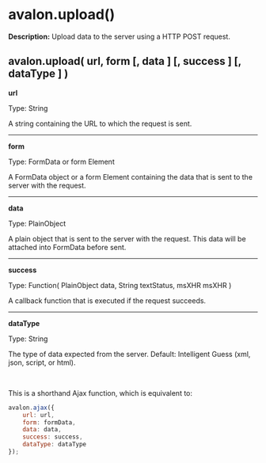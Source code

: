 avalon.upload()
=============

**Description:** Upload data to the server using a HTTP POST request.

avalon.upload( url, form [, data ] [, success ] [, dataType ] )
-----------------------

**url**

Type: String

A string containing the URL to which the request is sent.

---

**form**

Type: FormData or form Element

A FormData object or a form Element containing the data that is sent to the server with the request.

---

**data**

Type: PlainObject

A plain object that is sent to the server with the request. This data will be attached into FormData before sent.

---

**success**

Type: Function( PlainObject data, String textStatus, msXHR msXHR )

A callback function that is executed if the request succeeds.

---

**dataType**

Type: String

The type of data expected from the server. Default: Intelligent Guess (xml, json, script, or html).

<br />

This is a shorthand Ajax function, which is equivalent to:

```javascript
avalon.ajax({
    url: url,
    form: formData,
    data: data,
    success: success,
    dataType: dataType
});
```
